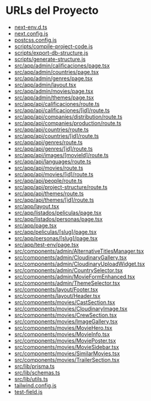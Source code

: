 # URLs del Proyecto

- [next-env.d.ts](https://raw.githubusercontent.com/diegopapic/cinenacional/main/next-env.d.ts)
- [next.config.js](https://raw.githubusercontent.com/diegopapic/cinenacional/main/next.config.js)
- [postcss.config.js](https://raw.githubusercontent.com/diegopapic/cinenacional/main/postcss.config.js)
- [scripts/compile-project-code.js](https://raw.githubusercontent.com/diegopapic/cinenacional/main/scripts/compile-project-code.js)
- [scripts/export-db-structure.js](https://raw.githubusercontent.com/diegopapic/cinenacional/main/scripts/export-db-structure.js)
- [scripts/generate-structure.js](https://raw.githubusercontent.com/diegopapic/cinenacional/main/scripts/generate-structure.js)
- [src/app/admin/calificaciones/page.tsx](https://raw.githubusercontent.com/diegopapic/cinenacional/main/src/app/admin/calificaciones/page.tsx)
- [src/app/admin/countries/page.tsx](https://raw.githubusercontent.com/diegopapic/cinenacional/main/src/app/admin/countries/page.tsx)
- [src/app/admin/genres/page.tsx](https://raw.githubusercontent.com/diegopapic/cinenacional/main/src/app/admin/genres/page.tsx)
- [src/app/admin/layout.tsx](https://raw.githubusercontent.com/diegopapic/cinenacional/main/src/app/admin/layout.tsx)
- [src/app/admin/movies/page.tsx](https://raw.githubusercontent.com/diegopapic/cinenacional/main/src/app/admin/movies/page.tsx)
- [src/app/admin/themes/page.tsx](https://raw.githubusercontent.com/diegopapic/cinenacional/main/src/app/admin/themes/page.tsx)
- [src/app/api/calificaciones/route.ts](https://raw.githubusercontent.com/diegopapic/cinenacional/main/src/app/api/calificaciones/route.ts)
- [src/app/api/calificaciones/[id]/route.ts](https://raw.githubusercontent.com/diegopapic/cinenacional/main/src/app/api/calificaciones/[id]/route.ts)
- [src/app/api/companies/distribution/route.ts](https://raw.githubusercontent.com/diegopapic/cinenacional/main/src/app/api/companies/distribution/route.ts)
- [src/app/api/companies/production/route.ts](https://raw.githubusercontent.com/diegopapic/cinenacional/main/src/app/api/companies/production/route.ts)
- [src/app/api/countries/route.ts](https://raw.githubusercontent.com/diegopapic/cinenacional/main/src/app/api/countries/route.ts)
- [src/app/api/countries/[id]/route.ts](https://raw.githubusercontent.com/diegopapic/cinenacional/main/src/app/api/countries/[id]/route.ts)
- [src/app/api/genres/route.ts](https://raw.githubusercontent.com/diegopapic/cinenacional/main/src/app/api/genres/route.ts)
- [src/app/api/genres/[id]/route.ts](https://raw.githubusercontent.com/diegopapic/cinenacional/main/src/app/api/genres/[id]/route.ts)
- [src/app/api/images/[movieId]/route.ts](https://raw.githubusercontent.com/diegopapic/cinenacional/main/src/app/api/images/[movieId]/route.ts)
- [src/app/api/languages/route.ts](https://raw.githubusercontent.com/diegopapic/cinenacional/main/src/app/api/languages/route.ts)
- [src/app/api/movies/route.ts](https://raw.githubusercontent.com/diegopapic/cinenacional/main/src/app/api/movies/route.ts)
- [src/app/api/movies/[id]/route.ts](https://raw.githubusercontent.com/diegopapic/cinenacional/main/src/app/api/movies/[id]/route.ts)
- [src/app/api/people/route.ts](https://raw.githubusercontent.com/diegopapic/cinenacional/main/src/app/api/people/route.ts)
- [src/app/api/project-structure/route.ts](https://raw.githubusercontent.com/diegopapic/cinenacional/main/src/app/api/project-structure/route.ts)
- [src/app/api/themes/route.ts](https://raw.githubusercontent.com/diegopapic/cinenacional/main/src/app/api/themes/route.ts)
- [src/app/api/themes/[id]/route.ts](https://raw.githubusercontent.com/diegopapic/cinenacional/main/src/app/api/themes/[id]/route.ts)
- [src/app/layout.tsx](https://raw.githubusercontent.com/diegopapic/cinenacional/main/src/app/layout.tsx)
- [src/app/listados/peliculas/page.tsx](https://raw.githubusercontent.com/diegopapic/cinenacional/main/src/app/listados/peliculas/page.tsx)
- [src/app/listados/personas/page.tsx](https://raw.githubusercontent.com/diegopapic/cinenacional/main/src/app/listados/personas/page.tsx)
- [src/app/page.tsx](https://raw.githubusercontent.com/diegopapic/cinenacional/main/src/app/page.tsx)
- [src/app/peliculas/[slug]/page.tsx](https://raw.githubusercontent.com/diegopapic/cinenacional/main/src/app/peliculas/[slug]/page.tsx)
- [src/app/personas/[slug]/page.tsx](https://raw.githubusercontent.com/diegopapic/cinenacional/main/src/app/personas/[slug]/page.tsx)
- [src/app/test-env/page.tsx](https://raw.githubusercontent.com/diegopapic/cinenacional/main/src/app/test-env/page.tsx)
- [src/components/admin/AlternativeTitlesManager.tsx](https://raw.githubusercontent.com/diegopapic/cinenacional/main/src/components/admin/AlternativeTitlesManager.tsx)
- [src/components/admin/CloudinaryGallery.tsx](https://raw.githubusercontent.com/diegopapic/cinenacional/main/src/components/admin/CloudinaryGallery.tsx)
- [src/components/admin/CloudinaryUploadWidget.tsx](https://raw.githubusercontent.com/diegopapic/cinenacional/main/src/components/admin/CloudinaryUploadWidget.tsx)
- [src/components/admin/CountrySelector.tsx](https://raw.githubusercontent.com/diegopapic/cinenacional/main/src/components/admin/CountrySelector.tsx)
- [src/components/admin/MovieFormEnhanced.tsx](https://raw.githubusercontent.com/diegopapic/cinenacional/main/src/components/admin/MovieFormEnhanced.tsx)
- [src/components/admin/ThemeSelector.tsx](https://raw.githubusercontent.com/diegopapic/cinenacional/main/src/components/admin/ThemeSelector.tsx)
- [src/components/layout/Footer.tsx](https://raw.githubusercontent.com/diegopapic/cinenacional/main/src/components/layout/Footer.tsx)
- [src/components/layout/Header.tsx](https://raw.githubusercontent.com/diegopapic/cinenacional/main/src/components/layout/Header.tsx)
- [src/components/movies/CastSection.tsx](https://raw.githubusercontent.com/diegopapic/cinenacional/main/src/components/movies/CastSection.tsx)
- [src/components/movies/CloudinaryImage.tsx](https://raw.githubusercontent.com/diegopapic/cinenacional/main/src/components/movies/CloudinaryImage.tsx)
- [src/components/movies/CrewSection.tsx](https://raw.githubusercontent.com/diegopapic/cinenacional/main/src/components/movies/CrewSection.tsx)
- [src/components/movies/ImageGallery.tsx](https://raw.githubusercontent.com/diegopapic/cinenacional/main/src/components/movies/ImageGallery.tsx)
- [src/components/movies/MovieHero.tsx](https://raw.githubusercontent.com/diegopapic/cinenacional/main/src/components/movies/MovieHero.tsx)
- [src/components/movies/MovieInfo.tsx](https://raw.githubusercontent.com/diegopapic/cinenacional/main/src/components/movies/MovieInfo.tsx)
- [src/components/movies/MoviePoster.tsx](https://raw.githubusercontent.com/diegopapic/cinenacional/main/src/components/movies/MoviePoster.tsx)
- [src/components/movies/MovieSidebar.tsx](https://raw.githubusercontent.com/diegopapic/cinenacional/main/src/components/movies/MovieSidebar.tsx)
- [src/components/movies/SimilarMovies.tsx](https://raw.githubusercontent.com/diegopapic/cinenacional/main/src/components/movies/SimilarMovies.tsx)
- [src/components/movies/TrailerSection.tsx](https://raw.githubusercontent.com/diegopapic/cinenacional/main/src/components/movies/TrailerSection.tsx)
- [src/lib/prisma.ts](https://raw.githubusercontent.com/diegopapic/cinenacional/main/src/lib/prisma.ts)
- [src/lib/schemas.ts](https://raw.githubusercontent.com/diegopapic/cinenacional/main/src/lib/schemas.ts)
- [src/lib/utils.ts](https://raw.githubusercontent.com/diegopapic/cinenacional/main/src/lib/utils.ts)
- [tailwind.config.js](https://raw.githubusercontent.com/diegopapic/cinenacional/main/tailwind.config.js)
- [test-field.js](https://raw.githubusercontent.com/diegopapic/cinenacional/main/test-field.js)